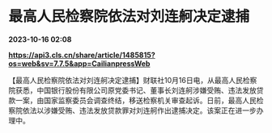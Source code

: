 # 最高人民检察院依法对刘连舸决定逮捕

**2023-10-16 02:08**

**https://api3.cls.cn/share/article/1485815?os=web&sv=7.7.5&app=CailianpressWeb**

【最高人民检察院依法对刘连舸决定逮捕】财联社10月16日电，从最高人民检察院获悉，中国银行股份有限公司原党委书记、董事长刘连舸涉嫌受贿、违法发放贷款一案，由国家监察委员会调查终结，移送检察机关审查起诉。日前，最高人民检察院依法以涉嫌受贿、违法发放贷款罪对刘连舸作出逮捕决定。该案正在进一步办理中。